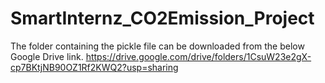 # SmartInternz_CO2Emission_Project

The folder containing the pickle file can be downloaded from the below Google Drive link. 
https://drive.google.com/drive/folders/1CsuW23e2gX-cp7BKtjNB90OZ1Rf2KWQ2?usp=sharing

